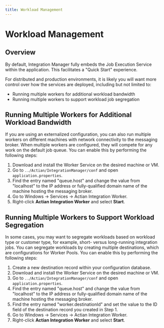 ```yaml
---
title: Workload Management
---
```


# Workload Management

## Overview

By default, Integration Manager fully embeds the Job Execution Service within the application. This facilitates a "Quick Start" experience.

For distributed and production environments, it is likely you will want more control over how the services are deployed, including but not limited to:
* Running multiple workers for additional workload bandwidth
* Running multiple workers to support workload job segregation

## Running Multiple Workers for Additional Workload Bandwidth

If you are using an externalized configuration, you can also run multiple workers on different machines with network connectivity to the messaging broker. When multiple workers are configured, they will compete for any work on the default job queue. You can enable this by performing the following steps:
1. Download and install the Worker Service on the desired machine or VM.
2. Go to `../Actian/IntegrationManager/conf` and open `application.properties`.
3. Find the entry named "queue.host" and change the value from "localhost" to the IP address or fully-qualified domain name of the machine hosting the messaging broker.
4. Go to Windows → Services → Actian Integration Worker.
5. Right-click **Actian Integration Worker** and select **Start**.

## Running Multiple Workers to Support Workload Segregation

In some cases, you may want to segregate workloads based on workload type or customer type, for example, short- versus long-running integration jobs. You can segregate workloads by creating multiple destinations, which are configurations for Worker Pools. You can enable this by performing the following steps:

1. Create a new destination record within your configuration database.
2. Download and install the Worker Service on the desired machine or VM.
3. Go to `../Actian/IntegrationManager/conf` and open `application.properties`.
4. Find the entry named "queue.host" and change the value from "localhost" to the IP address or fully-qualified domain name of the machine hosting the messaging broker.
5. Find the entry named "worker.destinationId" and set the value to the ID field of the destination record you created in Step 1.
6. Go to Windows → Services → Actian Integration Worker.
7. Right-click **Actian Integration Worker** and select **Start**.
